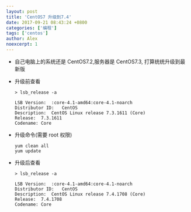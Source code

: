 ```yaml
---
layout: post
title: 'CentOS7 升级到7.4'
date: 2017-09-21 08:43:24 +0800
categories: ['编程']
tags: ['centos']
author: Alex
noexcerpt: 1
---
```


- 自己电脑上的系统还是 CentOS7.2,服务器是 CentOS7.3, 打算统统升级到最新版

- 升级前查看

  ```text
  > lsb_release -a

  LSB Version:	:core-4.1-amd64:core-4.1-noarch
  Distributor ID:	CentOS
  Description:	CentOS Linux release 7.3.1611 (Core)
  Release:	7.3.1611
  Codename:	Core
  ```

- 升级命令(需要 root 权限)

  ```text
  yum clean all
  yum update
  ```

- 升级后查看

  ```text
  > lsb_release -a

  LSB Version:	:core-4.1-amd64:core-4.1-noarch
  Distributor ID:	CentOS
  Description:	CentOS Linux release 7.4.1708 (Core)
  Release:	7.4.1708
  Codename:	Core
  ```
